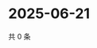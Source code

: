 # 2025-06-21

共 0 条

<!-- BEGIN ZHIHUVIDEO -->
<!-- 最后更新时间 Sat Jun 21 2025 03:09:16 GMT+0800 (China Standard Time) -->

<!-- END ZHIHUVIDEO -->
